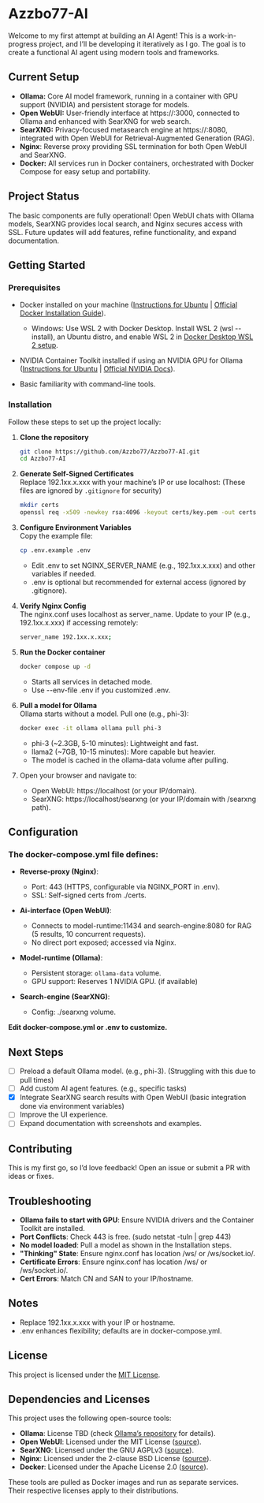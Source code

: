 # Azzbo77-AI

Welcome to my first attempt at building an AI Agent! This is a work-in-progress project, and I’ll be developing it iteratively as I go. The goal is to create a functional AI agent using modern tools and frameworks.

## Current Setup

- **Ollama:** Core AI model framework, running in a container with GPU support (NVIDIA) and persistent storage for models.
- **Open WebUI:** User-friendly interface at https://<your-ip>:3000, connected to Ollama and enhanced with SearXNG for web search.
- **SearXNG:** Privacy-focused metasearch engine at https://<your-ip>:8080, integrated with Open WebUI for Retrieval-Augmented Generation (RAG).
- **Nginx**: Reverse proxy providing SSL termination for both Open WebUI and SearXNG.
- **Docker:** All services run in Docker containers, orchestrated with Docker Compose for easy setup and portability.

## Project Status

The basic components are fully operational! Open WebUI chats with Ollama models, SearXNG provides local search, and Nginx secures access with SSL. Future updates will add features, refine functionality, and expand documentation.

## Getting Started

### Prerequisites

- Docker installed on your machine ([Instructions for Ubuntu](docker-install-ubuntu.md) | [Official Docker Installation Guide](https://docs.docker.com/get-docker/)).
  
  - Windows: Use WSL 2 with Docker Desktop. Install WSL 2 (wsl --install), an Ubuntu distro, and enable WSL 2 in [Docker Desktop WSL 2 setup](https://docs.docker.com/desktop/wsl/).
  
- NVIDIA Container Toolkit installed if using an NVIDIA GPU for Ollama ([Instructions for Ubuntu](docker-install-ubuntu.md) | [Official NVIDIA Docs](https://docs.nvidia.com/datacenter/cloud-native/container-toolkit/install-guide.html)).
  
- Basic familiarity with command-line tools.
  
### Installation

Follow these steps to set up the project locally:

1. **Clone the repository**

   ```bash
   git clone https://github.com/Azzbo77/Azzbo77-AI.git
   cd Azzbo77-AI
   ```

2. **Generate Self-Signed Certificates**  
Replace 192.1xx.x.xxx with your machine’s IP or use localhost: (These files are ignored by `.gitignore` for security)

   ```bash
   mkdir certs
   openssl req -x509 -newkey rsa:4096 -keyout certs/key.pem -out certs/cert.pem -days 365 -nodes -subj "/CN=192.1xx.x.xxx" -addext "subjectAltName = DNS:localhost, IP:192.1xx.x.xxx"
   ```

3. **Configure Environment Variables**  
Copy the example file:

   ```bash
   cp .env.example .env
   ```
   
   - Edit .env to set NGINX_SERVER_NAME (e.g., 192.1xx.x.xxx) and other variables if needed.
   - .env is optional but recommended for external access (ignored by .gitignore).

4. **Verify Nginx Config**  
The nginx.conf uses localhost as server_name. Update to your IP (e.g., 192.1xx.x.xxx) if accessing remotely:
  
   ```bash
   server_name 192.1xx.x.xxx;
   ```
   
5. **Run the Docker container**

   ```bash
   docker compose up -d
   ```
    
   - Starts all services in detached mode.
   - Use --env-file .env if you customized .env.

6. **Pull a model for Ollama**  
   Ollama starts without a model. Pull one (e.g., phi-3):
   
   ```bash
   docker exec -it ollama ollama pull phi-3
   ```

   - phi-3 (~2.3GB, 5-10 minutes): Lightweight and fast.
   - llama2 (~7GB, 10-15 minutes): More capable but heavier.
   - The model is cached in the ollama-data volume after pulling.

7. Open your browser and navigate to:

   - Open WebUI: https://localhost (or your IP/domain).
   - SearXNG: https://localhost/searxng (or your IP/domain with /searxng path).

## Configuration
 
### The docker-compose.yml file defines:

 - **Reverse-proxy (Nginx)**:
   - Port: 443 (HTTPS, configurable via NGINX_PORT in .env).
   - SSL: Self-signed certs from ./certs.

 - **Ai-interface (Open WebUI)**:
   - Connects to model-runtime:11434 and search-engine:8080 for RAG (5 results, 10 concurrent requests).
   - No direct port exposed; accessed via Nginx.
 
 - **Model-runtime (Ollama)**:
   - Persistent storage: `ollama-data` volume.
   - GPU support: Reserves 1 NVIDIA GPU. (if available)
 
 - **Search-engine (SearXNG)**:
   - Config: ./searxng volume.

**Edit docker-compose.yml or .env to customize.**

## Next Steps

- [ ] Preload a default Ollama model. (e.g., phi-3). (Struggling with this due to pull times)
- [ ] Add custom AI agent features. (e.g., specific tasks)
- [x] Integrate SearXNG search results with Open WebUI (basic integration done via environment variables)
- [ ] Improve the UI experience.
- [ ] Expand documentation with screenshots and examples.

## Contributing

This is my first go, so I’d love feedback! Open an issue or submit a PR with ideas or fixes.

## Troubleshooting

- **Ollama fails to start with GPU**: Ensure NVIDIA drivers and the Container Toolkit are installed.
- **Port Conflicts**: Check 443 is free. (sudo netstat -tuln | grep 443)
- **No model loaded**: Pull a model as shown in the Installation steps.
- **"Thinking" State**: Ensure nginx.conf has location /ws/ or /ws/socket.io/.
- **Certificate Errors**: Ensure nginx.conf has location /ws/ or /ws/socket.io/.
- **Cert Errors**: Match CN and SAN to your IP/hostname.

## Notes
 
- Replace 192.1xx.x.xxx with your IP or hostname.
- .env enhances flexibility; defaults are in docker-compose.yml.

## License

This project is licensed under the [MIT License](LICENSE).

## Dependencies and Licenses

This project uses the following open-source tools:
- **Ollama**: License TBD (check [Ollama’s repository](https://github.com/ollama/ollama) for details).
- **Open WebUI**: Licensed under the MIT License ([source](https://github.com/open-webui/open-webui)).
- **SearXNG**: Licensed under the GNU AGPLv3 ([source](https://github.com/searxng/searxng)).
- **Nginx**: Licensed under the 2-clause BSD License ([source](https://nginx.org/LICENSE)).
- **Docker**: Licensed under the Apache License 2.0 ([source](https://github.com/docker/docker-ce)).

These tools are pulled as Docker images and run as separate services. Their respective licenses apply to their distributions.

